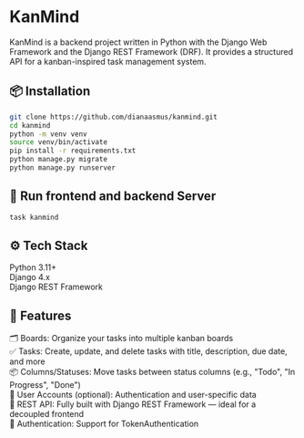 # KanMind

KanMind is a backend project written in Python with the Django Web Framework and the Django REST Framework (DRF). It provides a structured API for a kanban-inspired task management system.


## 📦 Installation

```bash
git clone https://github.com/dianaasmus/kanmind.git
cd kanmind
python -m venv venv
source venv/bin/activate
pip install -r requirements.txt
python manage.py migrate
python manage.py runserver
```

## 🚀 Run frontend and backend Server

```bash
task kanmind
```

## ⚙️ Tech Stack

Python 3.11+  
Django 4.x  
Django REST Framework  


## 🎁 Features

🗂 Boards: Organize your tasks into multiple kanban boards  
✅ Tasks: Create, update, and delete tasks with title, description, due date, and more  
📦 Columns/Statuses: Move tasks between status columns (e.g., "Todo", "In Progress", "Done")  
👤 User Accounts (optional): Authentication and user-specific data  
🧩 REST API: Fully built with Django REST Framework — ideal for a decoupled frontend  
🔐 Authentication: Support for TokenAuthentication